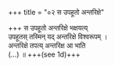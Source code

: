 +++
title = "०२ स उपहूतो अन्तरिक्षे"

+++
स उपहूतो अन्तरिक्षे भक्षयत्य्  
उपहूतस् तस्मिन् यद् अन्तरिक्षे विश्वरूपम् ।  
अन्तरिक्षे तपत्य् अन्तरिक्ष आ भाति  
(…) ॥ +++(see 1d)+++
